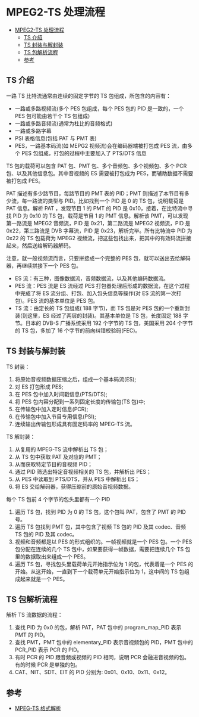 # MPEG2-TS 处理流程

- [MPEG2-TS 处理流程](#mpeg2-ts-处理流程)
  - [TS 介绍](#ts-介绍)
  - [TS 封装与解封装](#ts-封装与解封装)
  - [TS 包解析流程](#ts-包解析流程)
  - [参考](#参考)

## TS 介绍

一路 TS 比特流通常由连续的固定字节的 TS 包组成，所包含的内容有：

- 一路或多路视频流(多个 PES 包组成，每个 PES 包的 PID 是一致的，一个 PES 包可能由若干个 TS 包组成)
- 一路或多路音频流(通常为杜比的音频格式)
- 一路或多路字幕
- PSI 表格信息(包括 PAT 与 PMT 表)
- PES，一路基本码流(如 MEPG2 视频流)会在编码器端被打包成 PES 流，由多个 PES 包组成，打包的过程中主要加入了 PTS/DTS 信息

TS 包的载荷可以包含 PAT 包、PMT 包、多个音频包、多个视频包、多个 PCR 包、以及其他信息包。其中音视频的 ES 需要被打包成为 PES，而辅助数据不需要被打包成 PES。

PAT 描述有多少路节目，每路节目的 PMT 表的 PID；PMT 则描述了本节目有多少流，每一路流的类型与 PID。比如找到一个 PID 是 0 的 TS 包，说明载荷是 PAT 信息。解析 PAT ，发现节目 1 的 PMT 的 PID 是 0x10，接着，在比特流中寻找 PID 为 0x10 的 TS 包，载荷是节目 1 的 PMT 信息。解析该 PMT，可以发现第一路流是 MPEG2 音频流，PID 是 0x21，第二路流是 MPEG2 视频流，PID 是 0x22，第三路流是 DVB 字幕流，PID 是 0x23，解析完毕。所有比特流中 PID 为 0x22 的 TS 包载荷为 MPEG2 视频流，把这些包找出来，把其中的有效码流拼接起来，然后送给解码器解码。

注意，就一般视频流而言，只要拼接成一个完整的 PES 包，就可以送出去给解码器，再继续拼接下一个 PES 包。

- ES 流：有三种，图像数据流，音频数据流，以及其他编码数据流。
- PES 流：PES 流是 ES 流经过 PES 打包器处理后形成的数据流，在这个过程中完成了将 ES 流分组、打包、加入包头信息等操作(对 ES 流的第一次打包)。PES 流的基本单位是 PES 包。
- TS 流：由定长的 TS 包组成( 188 字节)，而 TS 包是对 PES 包的一个重新封装(到这里，ES 经过了两层的封装)。其基本单位是 TS 包，长度固定 188 字节。日本的 DVB-S 广播系统采用 192 个字节的 TS 包，美国采用 204 个字节的 TS 包，多加了 16 个字节的前向纠错校验码(FEC)。

## TS 封装与解封装

TS 封装：

1. 将原始音视频数据压缩之后，组成一个基本码流(ES);
2. 对 ES 打包形成 PES;
3. 在 PES 包中加入时间戳信息(PTS/DTS);
4. 将 PES 包内容分配到一系列固定长度的传输包(TS 包)中;
5. 在传输包中加入定时信息(PCR);
6. 在传输包中加入节目专用信息(PSI);
7. 连续输出传输包形成具有固定码率的 MPEG-TS 流。

TS 解封装：

1. 从复用的 MPEG-TS 流中解析出 TS 包；
2. 从 TS 包中获取 PAT 及对应的 PMT；
3. 从而获取特定节目的音视频 PID；
4. 通过 PID 筛选出特定音视频相关的 TS 包，并解析出 PES；
5. 从 PES 中读取到 PTS/DTS，并从 PES 中解析出 ES；
6. 将 ES 交给解码器，获得压缩前的原始音视频数据。

每个 TS 包前 4 个字节的包头里都有一个 PID

1. 遍历 TS 包，找到 PID 为 0 的 TS 包，这个包叫 PAT，包含了 PMT 的 PID 号。
2. 遍历 TS 包找到 PMT 包，其中包含了视频 TS 包的 PID 及其 codec、音频 TS 包的 PID 及其 codec。
3. 视频和音频都是以 PES 的形式组织的。一帧视频就是一个 PES 包。一个 PES 包分配在连续的几个 TS 包中，如果要获得一帧数据，需要把连续几个 TS 包里的数据取出来组成一个 PES。
4. 遍历 TS 包，寻找包头里载荷单元开始指示位为 1 的包，代表着是一个 PES 的开始。从这开始，一直到下一个载荷单元开始指示位为 1，这中间的 TS 包组成起来就是一个 PES。

## TS 包解析流程

解析 TS 流数据的流程：

1. 查找 PID 为 0x0 的包，解析 PAT，PAT 包中的 program_map_PID 表示 PMT 的 PID。
2. 查找 PMT，PMT 包中的 elementary_PID 表示音视频包的 PID，PMT 包中的 PCR_PID 表示 PCR 的 PID。
3. 有时 PCR 的 PID 跟音频或视频的 PID 相同，说明 PCR 会融进音视频的包。有的时候 PCR 是单独的包。
4. CAT、NIT、SDT、EIT 的 PID 分别为: 0x01、0x10、0x11、0x12。

## 参考

- [MPEG-TS 格式解析](https://blog.csdn.net/Kayson12345/article/details/81266587)
